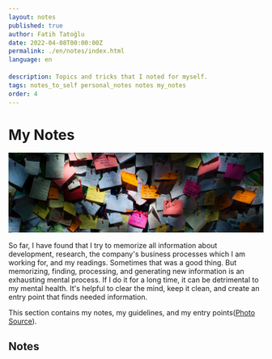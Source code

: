 ```yaml
---
layout: notes
published: true
author: Fatih Tatoğlu
date: 2022-04-08T00:00:00Z
permalink: ./en/notes/index.html
language: en

description: Topics and tricks that I noted for myself.
tags: notes_to_self personal_notes notes my_notes
order: 4
---
```


# My Notes

![My Notes](../../image/notes.jpg)

So far, I have found that I try to memorize all information about development, research, the company's business processes which I am working for, and my readings. Sometimes that was a good thing. But memorizing, finding, processing, and generating new information is an exhausting mental process. If I do it for a long time, it can be detrimental to my mental health. It's helpful to clear the mind, keep it clean, and create an entry point that finds needed information.

This section contains my notes, my guidelines, and my entry points([Photo Source](https://www.pexels.com/tr-tr/fotograf/yapiskan-not-lot-1629212/)).

## Notes
